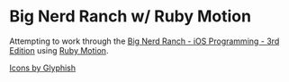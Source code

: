 # Big Nerd Ranch w/ Ruby Motion

Attempting to work through the [Big Nerd Ranch - iOS Programming - 3rd Edition](http://www.bignerdranch.com/book/ios_programming_the_big_nerd_ranch_guide_rd_edition_) using [Ruby Motion](http://www.rubymotion.com/).



[Icons by Glyphish](http://www.glyphish.com/)